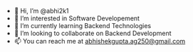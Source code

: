 - 👋 Hi, I’m @abhi2k1
- 👀 I’m interested in Software Developement
- 🌱 I’m currently learning Backend Technologies
- 💞️ I’m looking to collaborate on Backend Development
- 📫 You can reach me at abhishekgupta.ag250@gmail.com
<!---
abhi2k1/abhi2k1 is a ✨ special ✨ repository because its `README.md` (this file) appears on your GitHub profile.
You can click the Preview link to take a look at your changes.
--->
